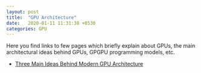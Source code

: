 ```yaml
---
layout: post
title:  "GPU Architecture"
date:   2020-01-11 11:31:38 +0530
categories: GPU
---
```


Here you find links to few pages which briefly explain about GPUs, the main architectural ideas behind GPUs, GPGPU programming models, etc.

* [Three Main Ideas Behind Modern GPU Architecture][1]

[1]: https://www.cs.cmu.edu/afs/cs/academic/class/15462-f11/www/lec_slides/lec19.pdf
